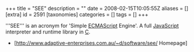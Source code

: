 +++
title = "SEE"
description = ""
date = 2008-02-15T10:05:55Z
aliases = []
[extra]
id = 2591
[taxonomies]
categories = []
tags = []
+++


'''SEE''' is an acronym for 'Simple [ECMAScript](https://rosettacode.org/wiki/ECMAScript) Engine'. A full [JavaScript](https://rosettacode.org/wiki/JavaScript) interpreter and runtime library in [C](https://rosettacode.org/wiki/C).

* [http://www.adaptive-enterprises.com.au/~d/software/see/ Homepage]
